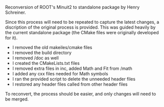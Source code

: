 Reconversion of ROOT's Minuit2 to standalone package by Henry Schreiner.

Since this process will need to be repeated to capture the latest changes, a discription of the original process is provided. This was guided heavily by the current standalone package (the CMake files were originally developed for it).

* I removed the old makeiles/cmake files
* I removed the build directory
* I removed /doc as well
* I created the CMakeLists.txt files
* I removed extra files in inc, added Math and Fit from /math 
* I added any cxx files needed for Math symbols
* I ran the provided script to delete the unneeded header files
* I restored any header files called from other header files

To reconvert, the process should be easier, and only changes will need to be merged.
